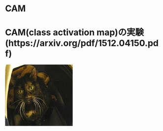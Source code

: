 # CAM
<h1>CAM(class activation map)の実験(https://arxiv.org/pdf/1512.04150.pdf)</h1>


![猫](https://github.com/Tetsuya-Nishikawa/CAM/blob/master/cat.jpg)
